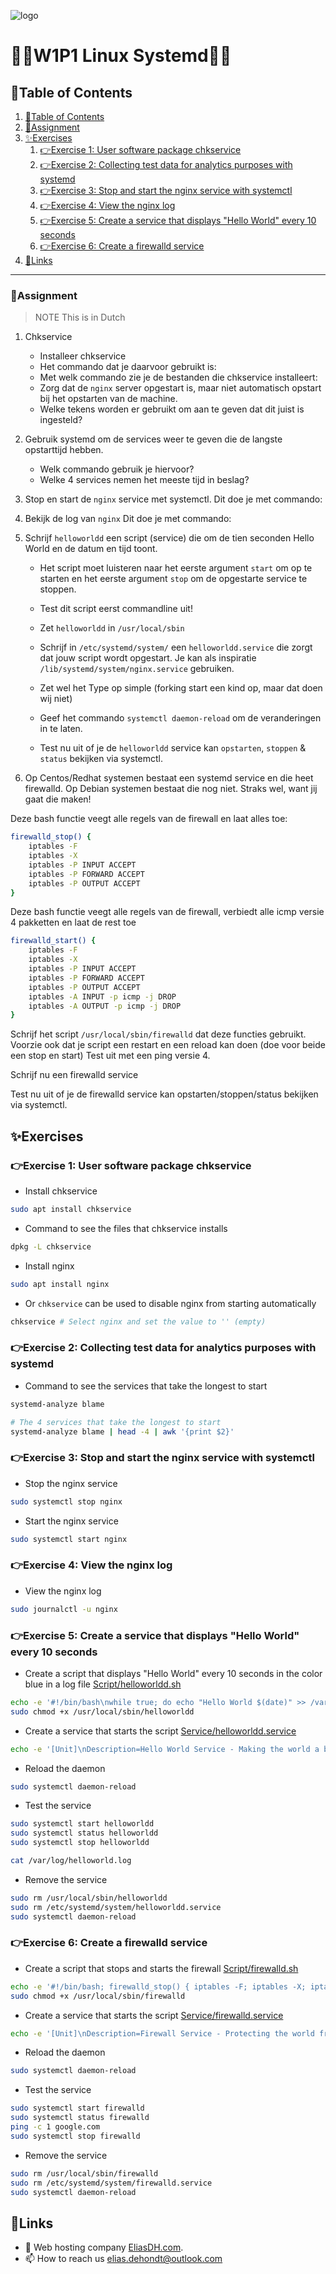 ![logo](https://eliasdh.com/assets/media/images/logo-github.png)
# 💙🤍W1P1 Linux Systemd🤍💙

## 📘Table of Contents

1. [📘Table of Contents](#📘table-of-contents)
2. [📝Assignment](#📝assignment)
3. [✨Exercises](#✨exercises)
    1. [👉Exercise 1: User software package chkservice](#👉exercise-1-user-software-package-chkservice)
    2. [👉Exercise 2: Collecting test data for analytics purposes with systemd](#👉exercise-2-collecting-test-data-for-analytics-purposes-with-systemd)
    3. [👉Exercise 3: Stop and start the nginx service with systemctl](#👉exercise-3-stop-and-start-the-nginx-service-with-systemctl)
    4. [👉Exercise 4: View the nginx log](#👉exercise-4-view-the-nginx-log)
    5. [👉Exercise 5: Create a service that displays "Hello World" every 10 seconds](#👉exercise-5-create-a-service-that-displays-hello-world-every-10-seconds)
    6. [👉Exercise 6: Create a firewalld service](#👉exercise-6-create-a-firewalld-service)
4. [🔗Links](#🔗links)

---

### 📝Assignment 
> NOTE This is in Dutch

1. Chkservice
    - Installeer chkservice
    - Het commando dat je daarvoor gebruikt is:
    - Met welk commando zie je de bestanden die chkservice installeert:
    - Zorg dat de `nginx` server opgestart is, maar niet automatisch opstart bij het opstarten van de machine.
    - Welke tekens worden er gebruikt om aan te geven dat dit juist is ingesteld?

2. Gebruik systemd om de services weer te geven die de langste opstarttijd hebben.
    - Welk commando gebruik je hiervoor?
    - Welke 4 services nemen het meeste tijd in beslag?

3. Stop en start de `nginx` service met systemctl. Dit doe je met commando:

4. Bekijk de log van `nginx` Dit doe je met commando:

5. Schrijf `helloworldd` een script (service) die om de tien seconden Hello World en de datum en tijd toont.
    - Het script moet luisteren naar het eerste argument `start` om op te starten en het eerste argument `stop` om de opgestarte service te stoppen.
    - Test dit script eerst commandline uit!
    - Zet `helloworldd` in `/usr/local/sbin`
    - Schrijf in `/etc/systemd/system/` een `helloworldd.service` die zorgt dat jouw script wordt opgestart. Je kan als inspiratie `/lib/systemd/system/nginx.service` gebruiken.
    - Zet wel het Type op simple (forking start een kind op, maar dat doen wij niet)
    - Geef het commando `systemctl daemon-reload` om de veranderingen in te laten.

    - Test nu uit of je de `helloworldd` service kan `opstarten`, `stoppen` & `status` bekijken via systemctl.

6. Op Centos/Redhat systemen bestaat een systemd service en die heet firewalld. Op Debian systemen bestaat die nog niet. Straks wel, want jij gaat die maken!

Deze bash functie veegt alle regels van de firewall en laat alles toe:
```bash
firewalld_stop() {
    iptables -F
    iptables -X
    iptables -P INPUT ACCEPT
    iptables -P FORWARD ACCEPT
    iptables -P OUTPUT ACCEPT
}
```

Deze bash functie veegt alle regels van de firewall, verbiedt alle icmp versie 4 pakketten en laat de rest toe
```bash
firewalld_start() {
    iptables -F
    iptables -X
    iptables -P INPUT ACCEPT
    iptables -P FORWARD ACCEPT
    iptables -P OUTPUT ACCEPT
    iptables -A INPUT -p icmp -j DROP
    iptables -A OUTPUT -p icmp -j DROP
}
```
Schrijf het script `/usr/local/sbin/firewalld` dat deze functies gebruikt.
Voorzie ook dat je script een restart en een reload kan doen (doe voor beide een stop en start)
Test uit met een ping versie 4.

Schrijf nu een firewalld service

Test nu uit of je de firewalld service kan opstarten/stoppen/status bekijken via systemctl.


## ✨Exercises

### 👉Exercise 1: User software package chkservice

- Install chkservice
```bash
sudo apt install chkservice
```

- Command to see the files that chkservice installs
```bash
dpkg -L chkservice
```

- Install nginx
```bash
sudo apt install nginx
```

- Or `chkservice` can be used to disable nginx from starting automatically
```bash
chkservice # Select nginx and set the value to '' (empty)
```

### 👉Exercise 2: Collecting test data for analytics purposes with systemd

- Command to see the services that take the longest to start
```bash
systemd-analyze blame

# The 4 services that take the longest to start
systemd-analyze blame | head -4 | awk '{print $2}'
```

### 👉Exercise 3: Stop and start the nginx service with systemctl

- Stop the nginx service
```bash
sudo systemctl stop nginx
```

- Start the nginx service
```bash
sudo systemctl start nginx
```

### 👉Exercise 4: View the nginx log

- View the nginx log
```bash
sudo journalctl -u nginx
```

### 👉Exercise 5: Create a service that displays "Hello World" every 10 seconds

- Create a script that displays "Hello World" every 10 seconds in the color blue in a log file [Script/helloworldd.sh](helloworldd.sh)
```bash
echo -e '#!/bin/bash\nwhile true; do echo "Hello World $(date)" >> /var/log/helloworld.log; sleep 10; done' | sudo tee /usr/local/sbin/helloworldd
sudo chmod +x /usr/local/sbin/helloworldd
```

- Create a service that starts the script [Service/helloworldd.service](helloworldd.service)
```bash
echo -e '[Unit]\nDescription=Hello World Service - Making the world a better place, one hello at a time!\n\n[Service]\nExecStartPost=/bin/bash -c 'echo "Service started: Hello World is on duty!"'\nExecStart=/usr/local/sbin/helloworldd\nExecStartPost=/bin/bash -c 'echo "Service is running like a well-oiled machine!"'\nType=simple\n\n[Install]\nWantedBy=multi-user.target' | sudo tee /etc/systemd/system/helloworldd.service
```

- Reload the daemon
```bash
sudo systemctl daemon-reload
```

- Test the service
```bash
sudo systemctl start helloworldd
sudo systemctl status helloworldd
sudo systemctl stop helloworldd

cat /var/log/helloworld.log
```

- Remove the service
```bash
sudo rm /usr/local/sbin/helloworldd
sudo rm /etc/systemd/system/helloworldd.service
sudo systemctl daemon-reload
```

### 👉Exercise 6: Create a firewalld service

- Create a script that stops and starts the firewall [Script/firewalld.sh](firewalld.sh)
```bash
echo -e '#!/bin/bash; firewalld_stop() { iptables -F; iptables -X; iptables -P INPUT ACCEPT; iptables -P FORWARD ACCEPT; iptables -P OUTPUT ACCEPT; echo "Firewall stopped: All rules flushed and all traffic allowed."; }; firewalld_start() { iptables -F; iptables -X; iptables -P INPUT ACCEPT; iptables -P FORWARD ACCEPT; iptables -P OUTPUT ACCEPT; iptables -A INPUT -p icmp -j DROP; iptables -A OUTPUT -p icmp -j DROP; echo "Firewall started: ICMP packets dropped."; }; firewalld_reload() { firewalld_stop; firewalld_start; echo "Firewall reloaded."; }; firewalld_restart() { firewalld_stop; firewalld_start; echo "Firewall restarted."; }; case "$1" in start) firewalld_start ;; stop) firewalld_stop ;; restart) firewalld_restart ;; reload) firewalld_reload ;; *) echo "Usage: $0 {start|stop|restart|reload}"; exit 1 ;; esac' | sudo tee /usr/local/sbin/firewalld
sudo chmod +x /usr/local/sbin/firewalld
```

- Create a service that starts the script [Service/firewalld.service](firewalld.service)
```bash
echo -e '[Unit]\nDescription=Firewall Service - Protecting the world from the dangers of the internet!\n\n[Service]\nExecStartPost=/bin/bash -c 'echo "Service started: Firewall is up and running!"'\nExecStart=/usr/local/sbin/firewalld start\nExecStartPost=/bin/bash -c 'echo "Service is running like a well-oiled machine!"'\nType=simple\n\n[Install]\nWantedBy=multi-user.target' | sudo tee /etc/systemd/system/firewalld.service
```

- Reload the daemon
```bash
sudo systemctl daemon-reload
```

- Test the service
```bash
sudo systemctl start firewalld
sudo systemctl status firewalld
ping -c 1 google.com
sudo systemctl stop firewalld
```

- Remove the service
```bash
sudo rm /usr/local/sbin/firewalld
sudo rm /etc/systemd/system/firewalld.service
sudo systemctl daemon-reload
```

## 🔗Links
- 👯 Web hosting company [EliasDH.com](https://eliasdh.com).
- 📫 How to reach us elias.dehondt@outlook.com